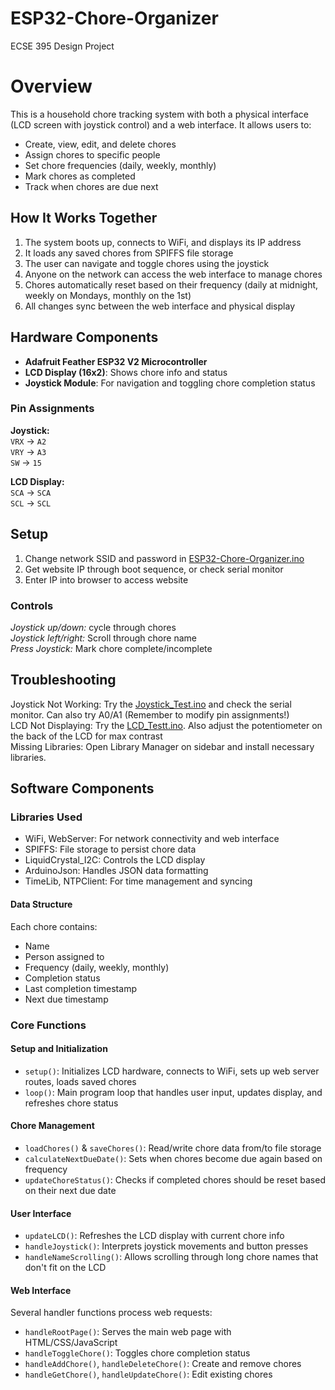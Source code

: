 # ESP32-Chore-Organizer
 ECSE 395 Design Project
# Overview
This is a household chore tracking system with both a physical interface (LCD screen with joystick control) and a web interface. It allows users to:
- Create, view, edit, and delete chores
- Assign chores to specific people
- Set chore frequencies (daily, weekly, monthly)
- Mark chores as completed
- Track when chores are due next

## How It Works Together
1. The system boots up, connects to WiFi, and displays its IP address
2. It loads any saved chores from SPIFFS file storage
3. The user can navigate and toggle chores using the joystick
4. Anyone on the network can access the web interface to manage chores
5. Chores automatically reset based on their frequency (daily at midnight, weekly on Mondays, monthly on the 1st)
6. All changes sync between the web interface and physical display
  
## Hardware Components
- **Adafruit Feather ESP32 V2 Microcontroller**
- **LCD Display (16x2)**: Shows chore info and status
- **Joystick Module**: For navigation and toggling chore completion status
### Pin Assignments
**Joystick:**   
`VRX` -> `A2`   
`VRY` -> `A3`  
`SW` -> `15`

**LCD Display:**   
`SCA` -> `SCA`   
`SCL` -> `SCL`
## Setup
1. Change network SSID and password in [ESP32-Chore-Organizer.ino](/ESP32-Chore-Organizer/ESP32-Chore-Organizer.ino) 
2. Get website IP through boot sequence, or check serial monitor
3. Enter IP into browser to access website
### Controls  
*Joystick up/down:* cycle through chores  
*Joystick left/right:* Scroll through chore name  
*Press Joystick:* Mark chore complete/incomplete

## Troubleshooting
Joystick Not Working: Try the [Joystick_Test.ino](/Joystick_Test/Joystick_Test.ino) and check the serial monitor. Can also try A0/A1 (Remember to modify pin assignments!)  
LCD Not Displaying: Try the [LCD_Testt.ino](/LCD_Test/LCD_Test.ino). Also adjust the potentiometer on the back of the LCD for max contrast  
Missing Libraries: Open Library Manager on sidebar and install necessary libraries.

## Software Components

### Libraries Used
- WiFi, WebServer: For network connectivity and web interface
- SPIFFS: File storage to persist chore data
- LiquidCrystal_I2C: Controls the LCD display
- ArduinoJson: Handles JSON data formatting
- TimeLib, NTPClient: For time management and syncing

#### Data Structure
Each chore contains:
- Name
- Person assigned to
- Frequency (daily, weekly, monthly)
- Completion status
- Last completion timestamp
- Next due timestamp

### Core Functions  

#### Setup and Initialization  
- `setup()`: Initializes LCD hardware, connects to WiFi, sets up web server routes, loads saved chores
- `loop()`: Main program loop that handles user input, updates display, and refreshes chore status

#### Chore Management  
- `loadChores()` & `saveChores()`: Read/write chore data from/to file storage
- `calculateNextDueDate()`: Sets when chores become due again based on frequency
- `updateChoreStatus()`: Checks if completed chores should be reset based on their next due date

#### User Interface  
- `updateLCD()`: Refreshes the LCD display with current chore info
- `handleJoystick()`: Interprets joystick movements and button presses
- `handleNameScrolling()`: Allows scrolling through long chore names that don't fit on the LCD

#### Web Interface  
Several handler functions process web requests:
- `handleRootPage()`: Serves the main web page with HTML/CSS/JavaScript
- `handleToggleChore()`: Toggles chore completion status
- `handleAddChore()`, `handleDeleteChore()`: Create and remove chores
- `handleGetChore()`, `handleUpdateChore()`: Edit existing chores
